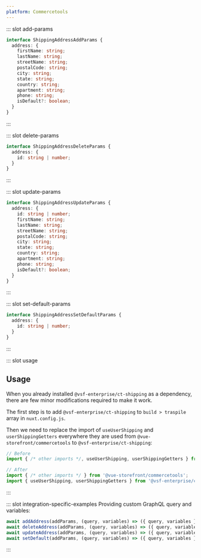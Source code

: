 ```yaml
---
platform: Commercetools
---
```


<IncludeContent content-key="use-user-shipping" />

::: slot add-params

```typescript
interface ShippingAddressAddParams {
  address: {
    firstName: string;
    lastName: string;
    streetName: string;
    postalCode: string;
    city: string;
    state: string;
    country: string;
    apartment: string;
    phone: string;
    isDefault?: boolean;
  }
}
```

:::

::: slot delete-params

```typescript
interface ShippingAddressDeleteParams {
  address: {
    id: string | number;
  }
}
```

:::

::: slot update-params

```typescript
interface ShippingAddressUpdateParams {
  address: {
    id: string | number;
    firstName: string;
    lastName: string;
    streetName: string;
    postalCode: string;
    city: string;
    state: string;
    country: string;
    apartment: string;
    phone: string;
    isDefault?: boolean;
  }
}
```

:::

::: slot set-default-params

```typescript
interface ShippingAddressSetDefaultParams {
  address: {
    id: string | number;
  }
}
```

:::

::: slot usage

## Usage

When you already installed `@vsf-enterprise/ct-shipping` as a dependency, there are few minor modifications required to make it work.

The first step is to add `@vsf-enterprise/ct-shipping` to `build > traspile` array in `nuxt.config.js`.

Then we need to replace the import of `useUserShipping` and `userShippingGetters` everywhere they are used from `@vue-storefront/commercetools` to `@vsf-enterprise/ct-shipping`:

```javascript
// Before
import { /* other imports */, useUserShipping, userShippingGetters } from '@vue-storefront/commercetools';

// After
import { /* other imports */ } from '@vue-storefront/commercetools';
import { useUserShipping, userShippingGetters } from '@vsf-enterprise/ct-shipping';
```

:::

::: slot integration-specific-examples
Providing custom GraphQL query and variables:

```typescript
await addAddress(addParams, (query, variables) => ({ query, variables }));
await deleteAddress(addParams, (query, variables) => ({ query, variables }));
await updateAddress(addParams, (query, variables) => ({ query, variables }));
await setDefault(addParams, (query, variables) => ({ query, variables }));
```

:::
